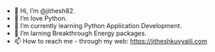 - 👋 Hi, I’m @jithesh82.
- 👀 I’m love Python.
- 🌱 I’m currently learning Python Application Development.
- 💞️ I’m larning Breakthrough Energy packages.
- 📫 How to reach me - through my web: https://jitheshkuyyalil.com

<!---
jithesh82/jithesh82 is a ✨ special ✨ repository because its `README.md` (this file) appears on your GitHub profile.
You can click the Preview link to take a look at your changes.
--->
